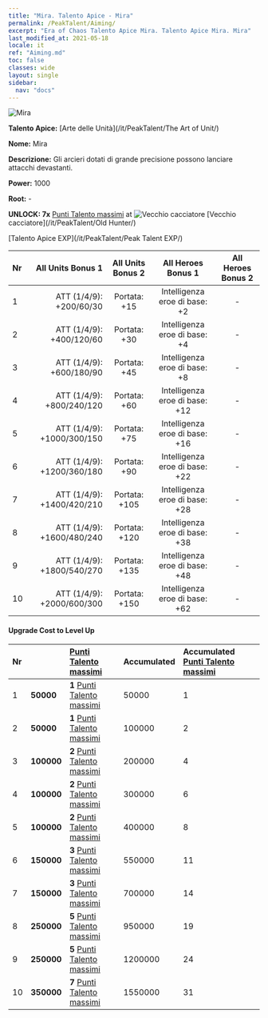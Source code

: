 ```yaml
---
title: "Mira. Talento Apice - Mira"
permalink: /PeakTalent/Aiming/
excerpt: "Era of Chaos Talento Apice Mira. Talento Apice Mira. Mira"
last_modified_at: 2021-05-18
locale: it
ref: "Aiming.md"
toc: false
classes: wide
layout: single
sidebar:
  nav: "docs"
---
```


  ![Mira](/images/pt/talent_2009.png)

  **Talento Apice:** [Arte delle Unità](/it/PeakTalent/The Art of Unit/)

  **Nome:** Mira

  **Descrizione:** Gli arcieri dotati di grande precisione possono lanciare attacchi devastanti.

  **Power:** 1000

  **Root:** -

  **UNLOCK: 7x** [Punti Talento massimi](/ItemsIT/con_934/) at ![Vecchio cacciatore](/images/pt/talent_2010.png) [Vecchio cacciatore](/it/PeakTalent/Old Hunter/)

  [Talento Apice EXP](/it/PeakTalent/Peak Talent EXP/)

  | Nr | All Units Bonus 1 | All Units Bonus 2 | All Heroes Bonus 1 | All Heroes Bonus 2 |
  |:---|--------------:|:-------------:|:-------------:|:-------------:|
  | 1 | ATT (1/4/9): +200/60/30 | Portata: +15 | Intelligenza eroe di base: +2 | - |
  | 2 | ATT (1/4/9): +400/120/60 | Portata: +30 | Intelligenza eroe di base: +4 | - |
  | 3 | ATT (1/4/9): +600/180/90 | Portata: +45 | Intelligenza eroe di base: +8 | - |
  | 4 | ATT (1/4/9): +800/240/120 | Portata: +60 | Intelligenza eroe di base: +12 | - |
  | 5 | ATT (1/4/9): +1000/300/150 | Portata: +75 | Intelligenza eroe di base: +16 | - |
  | 6 | ATT (1/4/9): +1200/360/180 | Portata: +90 | Intelligenza eroe di base: +22 | - |
  | 7 | ATT (1/4/9): +1400/420/210 | Portata: +105 | Intelligenza eroe di base: +28 | - |
  | 8 | ATT (1/4/9): +1600/480/240 | Portata: +120 | Intelligenza eroe di base: +38 | - |
  | 9 | ATT (1/4/9): +1800/540/270 | Portata: +135 | Intelligenza eroe di base: +48 | - |
  | 10 | ATT (1/4/9): +2000/600/300 | Portata: +150 | Intelligenza eroe di base: +62 | - |


#### Upgrade Cost to Level Up

  | Nr | <i class="fas fa-coins"/> | [Punti Talento massimi](/ItemsIT/con_934/) | Accumulated <i class="fas fa-coins"/> | Accumulated [Punti Talento massimi](/ItemsIT/con_934/) |
  |:---|:--------------|:-------------|:-------------|:-------------|
  | 1 | **50000** | **1** [Punti Talento massimi](/ItemsIT/con_934/) | 50000 | 1 |
  | 2 | **50000** | **1** [Punti Talento massimi](/ItemsIT/con_934/) | 100000 | 2 |
  | 3 | **100000** | **2** [Punti Talento massimi](/ItemsIT/con_934/) | 200000 | 4 |
  | 4 | **100000** | **2** [Punti Talento massimi](/ItemsIT/con_934/) | 300000 | 6 |
  | 5 | **100000** | **2** [Punti Talento massimi](/ItemsIT/con_934/) | 400000 | 8 |
  | 6 | **150000** | **3** [Punti Talento massimi](/ItemsIT/con_934/) | 550000 | 11 |
  | 7 | **150000** | **3** [Punti Talento massimi](/ItemsIT/con_934/) | 700000 | 14 |
  | 8 | **250000** | **5** [Punti Talento massimi](/ItemsIT/con_934/) | 950000 | 19 |
  | 9 | **250000** | **5** [Punti Talento massimi](/ItemsIT/con_934/) | 1200000 | 24 |
  | 10 | **350000** | **7** [Punti Talento massimi](/ItemsIT/con_934/) | 1550000 | 31 |
